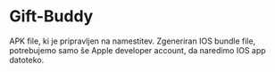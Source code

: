 # Gift-Buddy

APK file, ki je pripravljen na namestitev.
Zgeneriran IOS bundle file, potrebujemo samo še Apple developer account, da naredimo IOS app datoteko.
